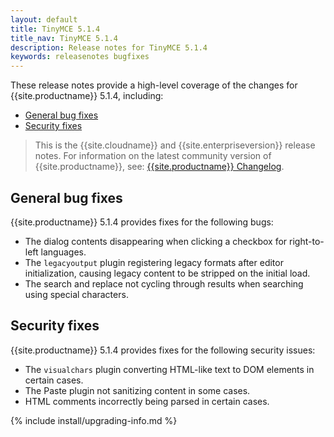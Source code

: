 ```yaml
---
layout: default
title: TinyMCE 5.1.4
title_nav: TinyMCE 5.1.4
description: Release notes for TinyMCE 5.1.4
keywords: releasenotes bugfixes
---
```


These release notes provide a high-level coverage of the changes for {{site.productname}} 5.1.4, including:

- [General bug fixes](#generalbugfixes)
- [Security fixes](#securityfixes)

> This is the {{site.cloudname}} and {{site.enterpriseversion}} release notes. For information on the latest community version of {{site.productname}}, see: [{{site.productname}} Changelog]({{site.baseurl}}/changelog/).

## General bug fixes

{{site.productname}} 5.1.4 provides fixes for the following bugs:

- The dialog contents disappearing when clicking a checkbox for right-to-left languages.
- The `legacyoutput` plugin registering legacy formats after editor initialization, causing legacy content to be stripped on the initial load.
- The search and replace not cycling through results when searching using special characters.

## Security fixes

{{site.productname}} 5.1.4 provides fixes for the following security issues:

- The `visualchars` plugin converting HTML-like text to DOM elements in certain cases.
- The Paste plugin not sanitizing content in some cases.
- HTML comments incorrectly being parsed in certain cases.

{% include install/upgrading-info.md %}
